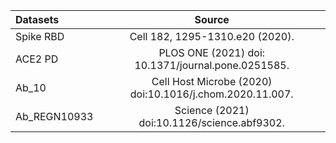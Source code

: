 | Datasets    | Source                                                |
| :---        |    :----:                                             |
| Spike RBD   | Cell 182, 1295-1310.e20 (2020).                       |
| ACE2 PD     | PLOS ONE (2021) doi: 10.1371/journal.pone.0251585.         |
| Ab_10     | Cell Host Microbe (2020) doi:10.1016/j.chom.2020.11.007.|
| Ab_REGN10933   | Science (2021) doi:10.1126/science.abf9302.        |
